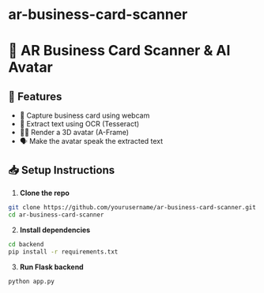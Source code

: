 # ar-business-card-scanner
# 📇 AR Business Card Scanner & AI Avatar

## 🚀 Features
- 📸 Capture business card using webcam
- 🧠 Extract text using OCR (Tesseract)
- 🧑‍💻 Render a 3D avatar (A-Frame)
- 🗣️ Make the avatar speak the extracted text

## 📥 Setup Instructions
1. **Clone the repo**
```bash
git clone https://github.com/yourusername/ar-business-card-scanner.git
cd ar-business-card-scanner
```

2. **Install dependencies**
```bash
cd backend
pip install -r requirements.txt
```

3. **Run Flask backend**
```bash
python app.py
